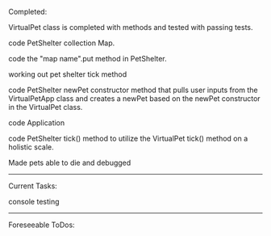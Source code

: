 Completed:

VirtualPet class is completed with methods and tested with passing tests.

code PetShelter collection Map.

code the "map name".put method in PetShelter.

working out pet shelter tick method

code PetShelter newPet constructor method that pulls user inputs from the VirtualPetApp class and creates a newPet based on the newPet constructor in the VirtualPet class. 
 
code Application

code PetShelter tick() method to utilize the VirtualPet tick() method on a holistic scale.

Made pets able to die and debugged
**************************************
Current Tasks:

console testing


**************************************
Foreseeable ToDos:




